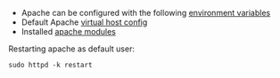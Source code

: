 * Apache can be configured with the following [environment variables](https://github.com/wodby/apache#environment-variables)
* Default Apache [virtual host config](https://github.com/wodby/apache/blob/master/templates/vhost.conf.tpl)
* Installed [apache modules](https://github.com/wodby/apache/blob/master/test/apache_modules) 

Restarting apache as default user:

```shell
sudo httpd -k restart
```

